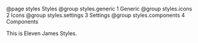 @page styles Styles
@group styles.generic 1 Generic
@group styles.icons 2 Icons
@group styles.settings 3 Settings
@group styles.components 4 Components

This is Eleven James Styles.